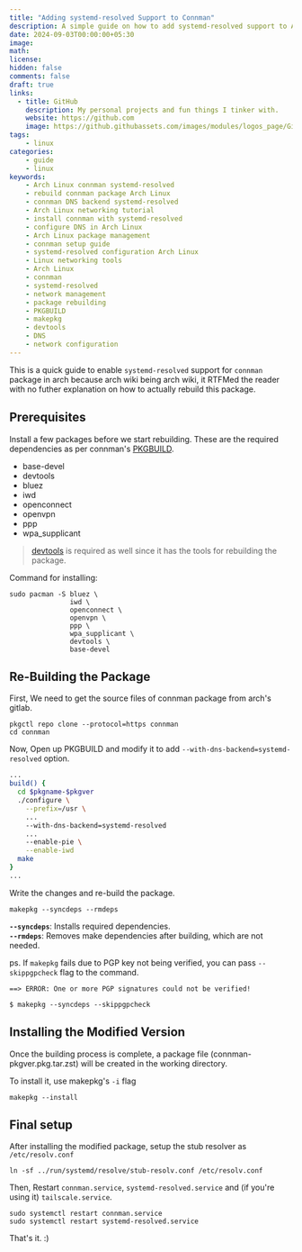 ```yaml
---
title: "Adding systemd-resolved Support to Connman"
description: A simple guide on how to add systemd-resolved support to Arch Linux connman package.
date: 2024-09-03T00:00:00+05:30
image: 
math: 
license: 
hidden: false
comments: false
draft: true
links:
  - title: GitHub
    description: My personal projects and fun things I tinker with.
    website: https://github.com
    image: https://github.githubassets.com/images/modules/logos_page/GitHub-Mark.png
tags: 
    - linux
categories:
    - guide
    - linux
keywords:
    - Arch Linux connman systemd-resolved
    - rebuild connman package Arch Linux
    - connman DNS backend systemd-resolved
    - Arch Linux networking tutorial
    - install connman with systemd-resolved
    - configure DNS in Arch Linux
    - Arch Linux package management
    - connman setup guide
    - systemd-resolved configuration Arch Linux
    - Linux networking tools
    - Arch Linux
    - connman
    - systemd-resolved
    - network management
    - package rebuilding
    - PKGBUILD
    - makepkg
    - devtools
    - DNS
    - network configuration
---
```


This is a quick guide to enable `systemd-resolved` support for `connman` package in arch because arch wiki being arch wiki, it RTFMed the reader with no futher explanation on how to actually rebuild this package.

## Prerequisites

Install a few packages before we start rebuilding.
These are the required dependencies as per connman's [PKGBUILD](https://gitlab.archlinux.org/archlinux/packaging/packages/connman/-/blob/main/PKGBUILD?ref_type=heads#L22).
- base-devel
- devtools
- bluez
- iwd
- openconnect
- openvpn
- ppp
- wpa_supplicant
> [devtools](https://man.archlinux.org/man/devtools.7.en) is required as well since it has the tools for rebuilding the package.

Command for installing:
```
sudo pacman -S bluez \
               iwd \
               openconnect \
               openvpn \
               ppp \
               wpa_supplicant \
               devtools \
               base-devel
```

## Re-Building the Package

First, We need to get the source files of connman package from arch's gitlab.

```
pkgctl repo clone --protocol=https connman
cd connman
```

Now, Open up PKGBUILD and modify it to add `--with-dns-backend=systemd-resolved` option.

```bash
...
build() {
  cd $pkgname-$pkgver
  ./configure \
    --prefix=/usr \
    ...
    --with-dns-backend=systemd-resolved
    ...
    --enable-pie \
    --enable-iwd
  make
}
...
```

Write the changes and re-build the package.
```
makepkg --syncdeps --rmdeps
```

**`--syncdeps`**: Installs required dependencies. \
**`--rmdeps`**: Removes make dependencies after building, which are not needed.

ps. If `makepkg` fails due to PGP key not being verified, you can pass `--skippgpcheck` flag to the command.
```
==> ERROR: One or more PGP signatures could not be verified!

$ makepkg --syncdeps --skippgpcheck
```

## Installing the Modified Version

Once the building process is complete, a package file (connman-pkgver.pkg.tar.zst) will be created in the working directory.

To install it, use makepkg's `-i` flag
```
makepkg --install
```
## Final setup

After installing the modified package, setup the stub resolver as `/etc/resolv.conf`
```
ln -sf ../run/systemd/resolve/stub-resolv.conf /etc/resolv.conf
```

Then, Restart `connman.service`, `systemd-resolved.service` and (if you're using it) `tailscale.service`.
```
sudo systemctl restart connman.service
sudo systemctl restart systemd-resolved.service
```

That's it. :)
